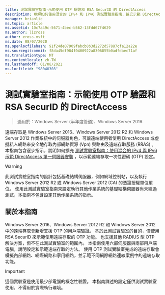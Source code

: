 ```yaml
---
title: 測試實驗室指南-示範使用 OTP 驗證和 RSA SecurID 的 DirectAccess
description: 瞭解如何使用混合的 IPv4 和 IPv6 測試實驗室指南，擴充示範 DirectAccess 單一伺服器設定，以示範遠端存取一次性密碼 (OTP) 設定。
manager: brianlic
ms.topic: article
ms.assetid: 10c7a49c-5671-4bec-b562-13fdd67f4629
ms.author: lizross
author: eross-msft
ms.date: 08/07/2020
ms.openlocfilehash: 91f24de07909fabcb0b3d2272d57887cfa12a22e
ms.sourcegitcommit: f8da45df984f0400922a8306855b0adfdaec71af
ms.translationtype: MT
ms.contentlocale: zh-TW
ms.lasthandoff: 01/08/2021
ms.locfileid: "98040308"
---
```

# <a name="test-lab-guide-demonstrate-directaccess-with-otp-authentication-and-rsa-securid"></a>測試實驗室指南：示範使用 OTP 驗證和 RSA SecurID 的 DirectAccess

>適用於：Windows Server (半年度管道)、Windows Server 2016

遠端存取是 Windows Server 2016、Windows Server 2012 R2 和 Windows Server 2012 作業系統中的伺服器角色，可讓遠端使用者使用 DirectAccess 或虛擬私人網路來安全地存取內部網路資源 (Vpn) 與路由及遠端存取服務 (RRAS) 。 本指南包含逐步指示，說明如何擴充 [測試實驗室指南：使用混合的 IPv4 與 IPv6 示範 DirectAccess 單一伺服器安裝](https://go.microsoft.com/fwlink/p/?LinkId=237004) ，以示範遠端存取一次性密碼 (OTP) 設定。

> [!WARNING]
> 此測試實驗室指南的設計包括基礎結構伺服器，例如網域控制站，以及執行 Windows Server 2012 R2 或 Windows Server 2012 (CA) 的憑證授權單位單位。 使用此測試實驗室指南來設定執行其他作業系統的基礎結構伺服器尚未經過測試，本指南不包含設定其他作業系統的指示。

## <a name="about-this-guide"></a>關於本指南
Windows Server 2016、Windows Server 2012 R2 和 Windows Server 2012 中的遠端存取會新增支援 OTP 的用戶端驗證。 基於此測試實驗室的目的，僅使用 RSA SecurID 來示範使用遠端存取的 OTP 功能。 也支援其他 RADIUS 型 OTP 解決方案，但不在此測試實驗室的範圍內。 本指南使用六部伺服器與兩部用戶端電腦，說明設定和示範遠端存取的方法。 使用 OTP 測試實驗室完成的遠端存取會模擬內部網路、網際網路和家用網路，並示範不同網際網路連線案例中的遠端存取功能。

> [!IMPORTANT]
> 這個實驗室是使用最少部電腦的概念性驗證。 本指南詳述的設定僅供測試實驗室使用，不得用於實際執行環境。



